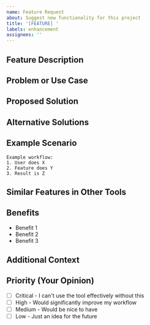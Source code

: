 ```yaml
---
name: Feature Request
about: Suggest new functionality for this project
title: '[FEATURE] '
labels: enhancement
assignees: ''
---
```


## Feature Description
<!-- A clear and concise description of the feature you'd like to see -->

## Problem or Use Case
<!-- Describe the problem this feature would solve or the use case it addresses -->
<!-- Example: "I often need to X, but currently I have to Y which is time-consuming" -->

## Proposed Solution
<!-- Describe how you envision this feature working -->

## Alternative Solutions
<!-- Have you considered any alternative approaches? -->

## Example Scenario
<!-- Provide a concrete example of how this feature would be used -->
```
Example workflow:
1. User does X
2. Feature does Y
3. Result is Z
```

## Similar Features in Other Tools
<!-- Optional: Are there similar features in other data cleaning tools? -->

## Benefits
<!-- What are the main benefits of implementing this feature? -->
- Benefit 1
- Benefit 2
- Benefit 3

## Additional Context
<!-- Add any other context, mockups, or screenshots about the feature request here -->

## Priority (Your Opinion)
<!-- How important is this feature to you? -->
- [ ] Critical - I can't use the tool effectively without this
- [ ] High - Would significantly improve my workflow
- [ ] Medium - Would be nice to have
- [ ] Low - Just an idea for the future
